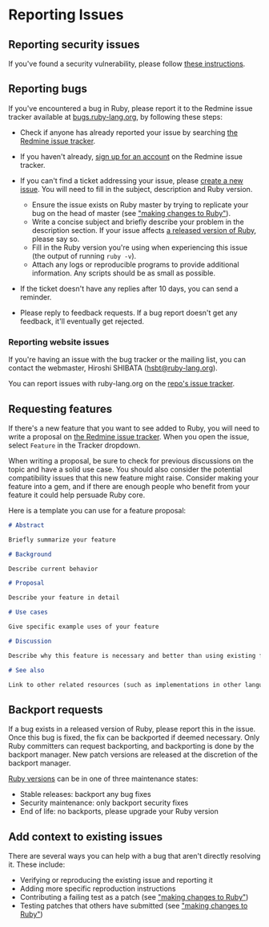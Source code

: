 # Reporting Issues
## Reporting security issues

If you've found a security vulnerability, please follow
[these instructions](https://www.ruby-lang.org/en/security/).

## Reporting bugs

If you've encountered a bug in Ruby, please report it to the Redmine issue
tracker available at [bugs.ruby-lang.org](https://bugs.ruby-lang.org/), by
following these steps:

* Check if anyone has already reported your issue by
  searching [the Redmine issue tracker](https://bugs.ruby-lang.org/projects/ruby-master/issues).
* If you haven't already,
  [sign up for an account](https://bugs.ruby-lang.org/account/register) on the
  Redmine issue tracker.
* If you can't find a ticket addressing your issue, please [create a new issue](https://bugs.ruby-lang.org/projects/ruby-master/issues/new). You will need to fill in the subject, description and Ruby version.

    * Ensure the issue exists on Ruby master by trying to replicate your bug on
      the head of master (see ["making changes to Ruby"](making_changes_to_ruby.md)).
    * Write a concise subject and briefly describe your problem in the description section. If
      your issue affects [a released version of Ruby](#label-Backport+requests), please say so.
    * Fill in the Ruby version you're using when experiencing this issue
      (the output of running `ruby -v`).
    * Attach any logs or reproducible programs to provide additional information.
      Any scripts should be as small as possible.
* If the ticket doesn't have any replies after 10 days, you can send a
  reminder.
* Please reply to feedback requests. If a bug report doesn't get any feedback,
  it'll eventually get rejected.

### Reporting website issues

If you're having an issue with the bug tracker or the mailing list, you can
contact the webmaster, Hiroshi SHIBATA (hsbt@ruby-lang.org).

You can report issues with ruby-lang.org on the
[repo's issue tracker](https://github.com/ruby/www.ruby-lang.org/issues).

## Requesting features

If there's a new feature that you want to see added to Ruby, you will need to
write a proposal on [the Redmine issue tracker](https://bugs.ruby-lang.org/projects/ruby-master/issues/new).
When you open the issue, select `Feature` in the Tracker dropdown.

When writing a proposal, be sure to check for previous discussions on the
topic and have a solid use case. You should also consider the potential
compatibility issues that this new feature might raise. Consider making
your feature into a gem, and if there are enough people who benefit from
your feature it could help persuade Ruby core.

Here is a template you can use for a feature proposal:

```markdown
# Abstract

Briefly summarize your feature

# Background

Describe current behavior

# Proposal

Describe your feature in detail

# Use cases

Give specific example uses of your feature

# Discussion

Describe why this feature is necessary and better than using existing features

# See also

Link to other related resources (such as implementations in other languages)
```

## Backport requests

If a bug exists in a released version of Ruby, please report this in the issue.
Once this bug is fixed, the fix can be backported if deemed necessary. Only Ruby
committers can request backporting, and backporting is done by the backport manager.
New patch versions are released at the discretion of the backport manager.

[Ruby versions](https://www.ruby-lang.org/en/downloads/) can be in one of three maintenance states:

* Stable releases: backport any bug fixes
* Security maintenance: only backport security fixes
* End of life: no backports, please upgrade your Ruby version

## Add context to existing issues

There are several ways you can help with a bug that aren't directly
resolving it. These include:

* Verifying or reproducing the existing issue and reporting it
* Adding more specific reproduction instructions
* Contributing a failing test as a patch (see ["making changes to Ruby"](making_changes_to_ruby.md))
* Testing patches that others have submitted (see ["making changes to Ruby"](making_changes_to_ruby.md))
